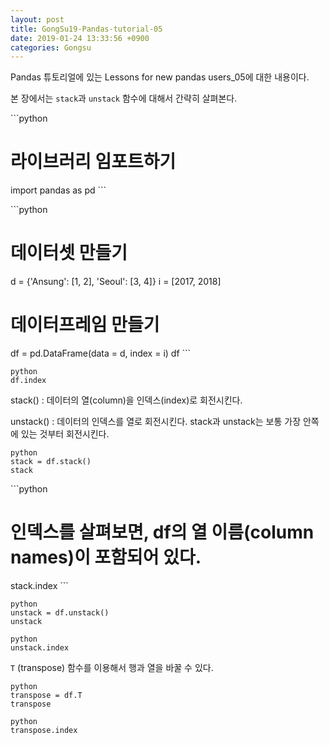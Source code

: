 ```yaml
---
layout: post
title: GongSu19-Pandas-tutorial-05
date: 2019-01-24 13:33:56 +0900
categories: Gongsu
---
```


<p>Pandas 튜토리얼에 있는 Lessons for new pandas users_05에 대한 내용이다.</p>
<p>본 장에서는 <code>stack</code>과 <code>unstack</code> 함수에 대해서 간략히 살펴본다.</p>
<p>```python</p>
<h1>라이브러리 임포트하기</h1>
<p>import pandas as pd
```</p>
<p>```python</p>
<h1>데이터셋 만들기</h1>
<p>d = {'Ansung': [1, 2], 'Seoul': [3, 4]}
i = [2017, 2018]</p>
<h1>데이터프레임 만들기</h1>
<p>df = pd.DataFrame(data = d, index = i)
df
```</p>
<p><code>python
df.index</code></p>
<p>stack() : 데이터의 열(column)을 인덱스(index)로 회전시킨다.</p>
<p>unstack() : 데이터의 인덱스를 열로 회전시킨다.
stack과 unstack는 보통 가장 안쪽에 있는 것부터 회전시킨다.</p>
<p><code>python
stack = df.stack()
stack</code></p>
<p>```python</p>
<h1>인덱스를 살펴보면, df의 열 이름(column names)이 포함되어 있다.</h1>
<p>stack.index
```</p>
<p><code>python
unstack = df.unstack()
unstack</code></p>
<p><code>python
unstack.index</code></p>
<p><code>T</code> (transpose) 함수를 이용해서 행과 열을 바꿀 수 있다.</p>
<p><code>python
transpose = df.T
transpose</code></p>
<p><code>python
transpose.index</code></p>